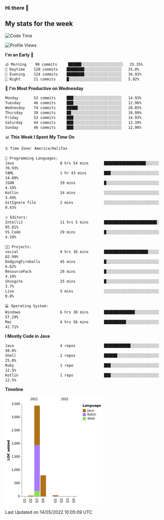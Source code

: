 ### Hi there 👋

## My stats for the week
<!--START_SECTION:waka-->
![Code Time](http://img.shields.io/badge/Code%20Time-195%20hrs%2049%20mins-blue)

![Profile Views](http://img.shields.io/badge/Profile%20Views-1-blue)

**I'm an Early 🐤** 

```text
🌞 Morning    90 commits     ██████░░░░░░░░░░░░░░░░░░░   25.35% 
🌆 Daytime    120 commits    ████████░░░░░░░░░░░░░░░░░   33.8% 
🌃 Evening    124 commits    ████████░░░░░░░░░░░░░░░░░   34.93% 
🌙 Night      21 commits     █░░░░░░░░░░░░░░░░░░░░░░░░   5.92%

```
📅 **I'm Most Productive on Wednesday** 

```text
Monday       53 commits     ███░░░░░░░░░░░░░░░░░░░░░░   14.93% 
Tuesday      46 commits     ███░░░░░░░░░░░░░░░░░░░░░░   12.96% 
Wednesday    74 commits     █████░░░░░░░░░░░░░░░░░░░░   20.85% 
Thursday     39 commits     ██░░░░░░░░░░░░░░░░░░░░░░░   10.99% 
Friday       53 commits     ███░░░░░░░░░░░░░░░░░░░░░░   14.93% 
Saturday     44 commits     ███░░░░░░░░░░░░░░░░░░░░░░   12.39% 
Sunday       46 commits     ███░░░░░░░░░░░░░░░░░░░░░░   12.96%

```


📊 **This Week I Spent My Time On** 

```text
⌚︎ Time Zone: America/Halifax

💬 Programming Languages: 
Java                     8 hrs 54 mins       ███████████████████░░░░░░   76.93% 
YAML                     1 hr 43 mins        ███░░░░░░░░░░░░░░░░░░░░░░   14.89% 
JSON                     29 mins             █░░░░░░░░░░░░░░░░░░░░░░░░   4.19% 
Kotlin                   24 mins             ░░░░░░░░░░░░░░░░░░░░░░░░░   3.49% 
GitIgnore file           2 mins              ░░░░░░░░░░░░░░░░░░░░░░░░░   0.43%

🔥 Editors: 
IntelliJ                 11 hrs 5 mins       ████████████████████████░   95.81% 
VS Code                  29 mins             █░░░░░░░░░░░░░░░░░░░░░░░░   4.19%

🐱‍💻 Projects: 
social                   9 hrs 36 mins       ████████████████████░░░░░   82.99% 
DodgingFireballs         45 mins             █░░░░░░░░░░░░░░░░░░░░░░░░   6.62% 
ResourcePack             29 mins             █░░░░░░░░░░░░░░░░░░░░░░░░   4.19% 
Shungite                 25 mins             █░░░░░░░░░░░░░░░░░░░░░░░░   3.7% 
Live                     5 mins              ░░░░░░░░░░░░░░░░░░░░░░░░░   0.8%

💻 Operating System: 
Windows                  6 hrs 38 mins       ██████████████░░░░░░░░░░░   57.29% 
Mac                      4 hrs 56 mins       ██████████░░░░░░░░░░░░░░░   42.71%

```

**I Mostly Code in Java** 

```text
Java                     4 repos             ████████████░░░░░░░░░░░░░   50.0% 
Shell                    2 repos             ██████░░░░░░░░░░░░░░░░░░░   25.0% 
Ruby                     1 repo              ███░░░░░░░░░░░░░░░░░░░░░░   12.5% 
Kotlin                   1 repo              ███░░░░░░░░░░░░░░░░░░░░░░   12.5%

```


**Timeline**

![Chart not found](https://raw.githubusercontent.com/lyndseyy/lyndseyy/main/charts/bar_graph.png) 


 Last Updated on 14/05/2022 10:05:09 UTC
<!--END_SECTION:waka-->